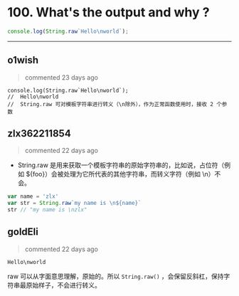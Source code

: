 
 # 100. What's the output and why ? 
 ```javascript
console.log(String.raw`Hello\nworld`);
``` 
 ***
## o1wish 
 > commented 23 days ago 


```
console.log(String.raw`Hello\nworld`);
//  Hello\nworld
//  String.raw 可对模板字符串进行转义（\n除外），作为正常函数使用时，接收 2 个参数

```
## zlx362211854 
 > commented 22 days ago 

* String.raw 是用来获取一个模板字符串的原始字符串的，比如说，占位符（例如 ${foo}）会被处理为它所代表的其他字符串，而转义字符（例如 \n）不会。

```js
var name = 'zlx'
var str = String.raw`my name is \n${name}`
str // "my name is \nzlx"

```
## goldEli 
 > commented 22 days ago 

`Hello\nworld`

raw 可以从字面意思理解，原始的。所以 `String.raw()` ，会保留反斜杠，保持字符串最原始样子，不会进行转义。